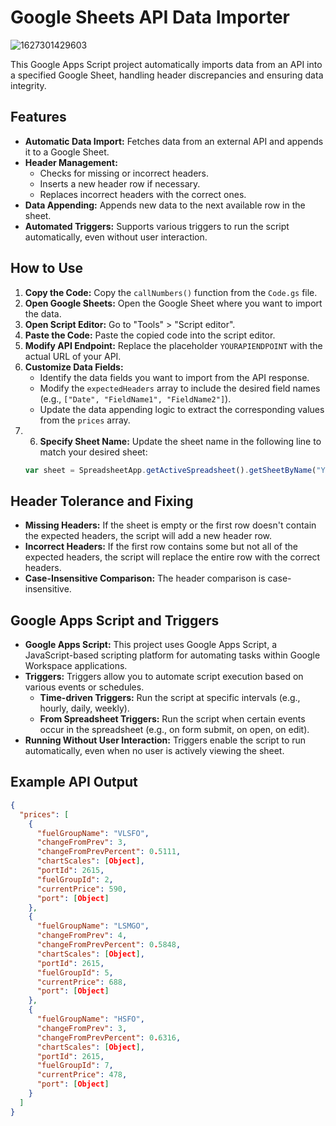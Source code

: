 # Google Sheets API Data Importer
![1627301429603](https://github.com/user-attachments/assets/8190a6e5-6f79-4e51-bd68-03e845e55980)


This Google Apps Script project automatically imports data from an API into a specified Google Sheet, handling header discrepancies and ensuring data integrity.

## Features

- **Automatic Data Import:** Fetches data from an external API and appends it to a Google Sheet.
- **Header Management:**
    - Checks for missing or incorrect headers.
    - Inserts a new header row if necessary.
    - Replaces incorrect headers with the correct ones.
- **Data Appending:** Appends new data to the next available row in the sheet.
- **Automated Triggers:** Supports various triggers to run the script automatically, even without user interaction.

## How to Use

1. **Copy the Code:** Copy the `callNumbers()` function from the `Code.gs` file.
2. **Open Google Sheets:** Open the Google Sheet where you want to import the data.
3. **Open Script Editor:** Go to "Tools" > "Script editor".
4. **Paste the Code:** Paste the copied code into the script editor.
5. **Modify API Endpoint:** Replace the placeholder `YOURAPIENDPOINT` with the actual URL of your API.
6. **Customize Data Fields:**
    - Identify the data fields you want to import from the API response.
    - Modify the `expectedHeaders` array to include the desired field names (e.g., `["Date", "FieldName1", "FieldName2"]`).
    - Update the data appending logic to extract the corresponding values from the `prices` array.
7. 6. **Specify Sheet Name:** Update the sheet name in the following line to match your desired sheet:
   ```javascript
   var sheet = SpreadsheetApp.getActiveSpreadsheet().getSheetByName("YourSheetName");
   ```

## Header Tolerance and Fixing

- **Missing Headers:** If the sheet is empty or the first row doesn't contain the expected headers, the script will add a new header row.
- **Incorrect Headers:** If the first row contains some but not all of the expected headers, the script will replace the entire row with the correct headers.
- **Case-Insensitive Comparison:** The header comparison is case-insensitive.

## Google Apps Script and Triggers

- **Google Apps Script:** This project uses Google Apps Script, a JavaScript-based scripting platform for automating tasks within Google Workspace applications.
- **Triggers:** Triggers allow you to automate script execution based on various events or schedules.
    - **Time-driven Triggers:** Run the script at specific intervals (e.g., hourly, daily, weekly).
    - **From Spreadsheet Triggers:** Run the script when certain events occur in the spreadsheet (e.g., on form submit, on open, on edit).
- **Running Without User Interaction:** Triggers enable the script to run automatically, even when no user is actively viewing the sheet.

## Example API Output

```json
{
  "prices": [
    {
      "fuelGroupName": "VLSFO",
      "changeFromPrev": 3,
      "changeFromPrevPercent": 0.5111,
      "chartScales": [Object],
      "portId": 2615,
      "fuelGroupId": 2,
      "currentPrice": 590,
      "port": [Object]
    },
    {
      "fuelGroupName": "LSMGO",
      "changeFromPrev": 4,
      "changeFromPrevPercent": 0.5848,
      "chartScales": [Object],
      "portId": 2615,
      "fuelGroupId": 5,
      "currentPrice": 688,
      "port": [Object]
    },
    {
      "fuelGroupName": "HSFO",
      "changeFromPrev": 3,
      "changeFromPrevPercent": 0.6316,
      "chartScales": [Object],
      "portId": 2615,
      "fuelGroupId": 7,
      "currentPrice": 478,
      "port": [Object]
    }
  ]
}
```
